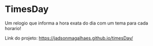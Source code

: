 # TimesDay
 Um relogio que informa a hora exata do dia com um tema para cada horario!

 Link do projeto: https://jadsonmagalhaes.github.io/timesDay/
